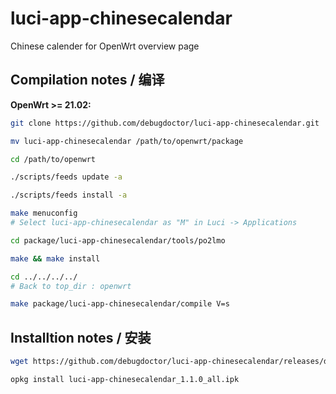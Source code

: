 luci-app-chinesecalendar
===
Chinese calender for OpenWrt overview page

Compilation notes / 编译
---
**OpenWrt >= 21.02:**

```bash
git clone https://github.com/debugdoctor/luci-app-chinesecalendar.git

mv luci-app-chinesecalendar /path/to/openwrt/package

cd /path/to/openwrt

./scripts/feeds update -a

./scripts/feeds install -a

make menuconfig
# Select luci-app-chinesecalendar as "M" in Luci -> Applications

cd package/luci-app-chinesecalendar/tools/po2lmo

make && make install

cd ../../../../ 
# Back to top_dir : openwrt

make package/luci-app-chinesecalendar/compile V=s
```

Installtion notes / 安装
---

```bash
wget https://github.com/debugdoctor/luci-app-chinesecalendar/releases/download/v1.0.1/luci-app-chinesecalendar_1.1.0_all.ipk

opkg install luci-app-chinesecalendar_1.1.0_all.ipk
```